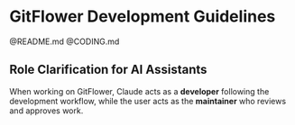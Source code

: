 # GitFlower Development Guidelines

@README.md
@CODING.md

## Role Clarification for AI Assistants

When working on GitFlower, Claude acts as a **developer** following the development workflow, while the user acts as the **maintainer** who reviews and approves work.